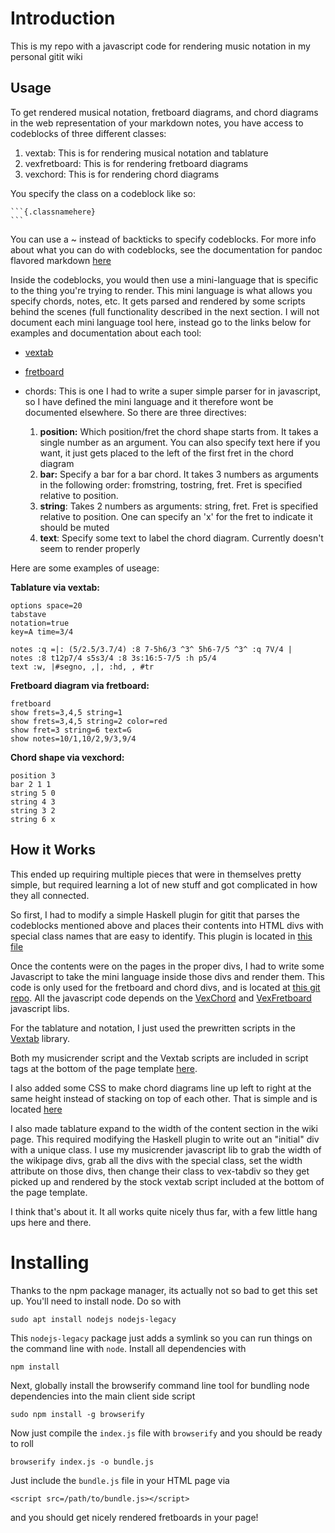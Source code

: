 # Introduction

This is my repo with a javascript code for rendering music notation in my
personal gitit wiki 

## Usage

To get rendered musical notation, fretboard diagrams, and chord diagrams in the
web representation of your markdown notes, you have access to codeblocks of three
different classes:

1) vextab: This is for rendering musical notation and tablature
2) vexfretboard: This is for rendering fretboard diagrams
3) vexchord: This is for rendering chord diagrams

You specify the class on a codeblock like so:

~~~~~~~~~~~~~
```{.classnamehere}
```
~~~~~~~~~~~~~

You can use a ~ instead of backticks to specify codeblocks. For more info about
what you can do with codeblocks, see the documentation for pandoc flavored
markdown  [here](https://pandoc.org/MANUAL.html#verbatim-code-blocks)


Inside the codeblocks, you would then use a mini-language that is specific to
the thing you're trying to render. This mini language is what allows you
specify chords, notes, etc. It gets parsed and rendered by some scripts behind
the scenes (full functionality described in the next section. I will not
document each mini language tool here, instead go to the links below for
examples and documentation about each tool:

- [vextab](http://vexflow.com/vextab/tutorial.html)
- [fretboard](http://my.vexflow.com/articles/119)
- chords: This is one I had to write a super simple parser for in javascript,
  so I have defined the mini language and it therefore wont be documented
  elsewhere. So there are three directives:

  1) **position:** Which position/fret the chord shape starts from. It takes a
     single number as an argument. You can also specify text here if you want,
     it just gets placed to the left of the first fret in the chord diagram
  2) **bar:** Specify a bar for a bar chord. It takes 3 numbers as arguments in the following order:
     fromstring, tostring, fret. Fret is specified relative to position. 
  3) **string**: Takes 2 numbers as arguments: string, fret. Fret is specified
     relative to position. One can specify an 'x' for the fret to indicate it
     should be muted
  4) **text**: Specify some text to label the chord diagram. Currently doesn't seem
     to render properly


Here are some examples of useage:

**Tablature via vextab:**

```{.vextab}
options space=20
tabstave
notation=true
key=A time=3/4

notes :q =|: (5/2.5/3.7/4) :8 7-5h6/3 ^3^ 5h6-7/5 ^3^ :q 7V/4 |
notes :8 t12p7/4 s5s3/4 :8 3s:16:5-7/5 :h p5/4
text :w, |#segno, ,|, :hd, , #tr
```

**Fretboard diagram via fretboard:**

```{.vexfretboard}
fretboard
show frets=3,4,5 string=1
show frets=3,4,5 string=2 color=red
show fret=3 string=6 text=G
show notes=10/1,10/2,9/3,9/4
```

**Chord shape via vexchord:**

```{.vexchord}
position 3
bar 2 1 1
string 5 0
string 4 3
string 3 2
string 6 x
```

## How it Works

This ended up requiring multiple pieces that were in themselves pretty simple,
but required learning a lot of new stuff and got complicated in how they all
connected. 

So first, I had to modify a simple Haskell plugin for gitit that parses the
codeblocks mentioned above and places their contents into HTML divs with
special class names that are easy to identify. This plugin is located in 
[this file](./Vextab.hs)

Once the contents were on the pages in the proper divs, I had to write some
Javascript to take the mini language inside those divs and render them. This
code is only used for the fretboard and chord divs, and is located at [this git repo](https://github.com/kwrobert/musicrender).
All the javascript code depends on the [VexChord](https://github.com/0xfe/vexchords) and 
[VexFretboard](https://github.com/0xfe/fretboard) javascript libs.

For the tablature and notation, I just used the prewritten scripts in the
[Vextab](https://github.com/0xfe/vextab) library. 

Both my musicrender script and the Vextab scripts are included in script tags
at the bottom of the page template
[here](file:~/wiki/wikidata/templates/page.st). 

I also added some CSS to make chord diagrams line up left to right at the same
height instead of stacking on top of each other. That is simple and is located 
[here](file:~/wiki/wikidata/static/css/vex.css)

I also made tablature expand to the width of the content section in the wiki
page. This required modifying the Haskell plugin to write out an "initial" div
with a unique class. I use my musicrender javascript lib to grab the width of
the wikipage divs, grab all the divs with the special class, set the width
attribute on those divs, then change their class to vex-tabdiv so they get
picked up and rendered by the stock vextab script included at the bottom of the
page template.

I think that's about it. It all works quite nicely thus far, with a few little
hang ups here and there.

# Installing

Thanks to the npm package manager, its actually not so bad to get this set up. You'll need to install node. Do so with 

```
sudo apt install nodejs nodejs-legacy
```

This `nodejs-legacy` package just adds a symlink so you can run things on the
command line with `node`. Install all dependencies with

```
npm install
```

Next, globally install the browserify command line tool for bundling node
dependencies into the main client side script

```
sudo npm install -g browserify
```

Now just compile the `index.js` file with `browserify` and you should be
ready to roll

```
browserify index.js -o bundle.js
```

Just include the `bundle.js` file in your HTML page via 

```
<script src=/path/to/bundle.js></script>
```

and you should get nicely rendered fretboards in your page!
